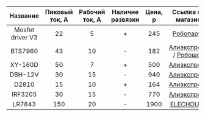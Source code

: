 |      Название     | Пиковый ток, А | Рабочий ток, А | Наличие развязки | Цена, р |                                                                                                                                                                                                                                                                                                                                                                                Ссылка на магазин                                                                                                                                                                                                                                                                                                                                                                               |
|:-----------------:|:--------------:|:--------------:|:----------------:|:-------:|:------------------------------------------------------------------------------------------------------------------------------------------------------------------------------------------------------------------------------------------------------------------------------------------------------------------------------------------------------------------------------------------------------------------------------------------------------------------------------------------------------------------------------------------------------------------------------------------------------------------------------------------------------------------------------------------------------------------------------------------------------------------------------:|
|  Mosfet driver V3 |       22       |        5       |         +        |   245   | [Робопартс](https://roboparts.ru/catalog/drayvery/drayvery_dvigateley/mosfet-driver-v3/)                                                                                                                                                                                                                                                                                                                                                                                                                                                                                                                                                                                                                                                                                       |
|      BTS7960      |       43       |       10       |         -        |   182   | [Алиэкспресc](https://aliexpress.ru/item/1005001631113020.html?spm=a2g2w.detail.1000014.3.5a3c17a75xnZGv&gps-id=pcDetailBottomMoreOtherSeller&scm=1007.34525.239210.010urd&scm=1007.34525.239210.010urm=1007.34525.2392103103b05b05b05b05b08b08b05b05b0b06b0b05b05b05b0b06b0b0b05) /  [Робошоп](https://roboparts.ru/catalog/drayvery/drayvery_dvigateley/modul-bts7960-driver/)                                                                                                                                                                                                                                                                                                                                                                                               |
|      XY-160D      |       50       |        7       |         +        |   500   | [Алиэкспресс](https://aliexpress.ru/item/1005002737147631.html?feed_id=20&_randl_currency=RUB&_randl_shipto=RU&sellermenu_hide=true&src=googleweb&albch=dspl&aff_short_key=brxT3bLh&isdl=y&aff_platform=jvru&albcp=13996700301&tracelog=googleweb_jvru_mbag_13996700301&campaignName=JVRU_CM_ALI_WEBall_RU_UA_sTRADE_ROAS_OCT_0_Perform&albag=125162848797&albad=535373645972&netw=u&albkwd=pla-297612067635&albagn=mbag&acnt=4173237791&cn=13996700301&dp=CjwKCAjwj8eJBhA5EiwAg3z0m7tmEB5PzstOpFPWDczhblYthTdBTqhev_vfX7mXgHFlVCorxRmh7RoC88sQAvD_BwE&_1ld=3127051_1&utm_medium=mbag_cpc&utm_source=google&utm_campaign=JVRU_CM_ALI_WEBall_RU_UA_sTRADE_ROAS_OCT_0_Perform&gclid=CjwKCAjwj8eJBhA5EiwAg3z0m7tmEB5PzstOpFPWDczhblYthTdBTqhev_vfX7mXgHFlVCorxRmh7RoC88sQAvD_BwE) |
|      DBH-12V      |       30       |       15       |         -        |   940   | [Алиэкспресс](https://aliexpress.ru/item/32941660566.html?spm=a2g2w.detail.1000014.3.1d8d64de32HHpt&gps-id=pcDetailBottomMoreOtherSeller&scm=1007.34525.239210.0&scm_id=1007.34525.239210.0&scm-url=1007.34525.239210.0&pvid=ab7ce18c-a944-47e6-ade5-f56e3c4861aa&_t=gps-id:pcDetailBottomMoreOtherSeller,scm-url:1007.34525.239210.0,pvid:ab7ce18c-a944-47e6-ade5-f56e3c4861aa,tpp_buckets:24525%230%23239210%2333_21387%230%23233228%2341_4452%230%23226710%230_4452%233474%2315675%23116_4452%234862%2324463%23427_4452%233098%239624%23935_4452%235105%2323438%23529_4452%233564%2316062%23176&scenario=pcDetailBottomMoreOtherSeller&tpp_rcmd_bucket_id=239210)                                                                                                           |
|       D2810       |       15       |       10       |         +        |   164   | [Алиэкспресс](https://aliexpress.ru/item/4000071667611.html?dp=6e5f1a4280225eebdf01dd717dab222c&af=701906&cv=815660&afref=https%3A%2F%2Faliradar.com%2F&utm_source=admitad&utm_medium=cpa&utm_campaign=701906&utm_content=815660&aff_fcid=68641b5151244fc3842aad763901237c-1630692237512-02840&aff_fsk&aff_platform=api-new-hotproduct-download&sk&aff_trace_key=68641b5151244fc3842aad763901237c-1630692237512-02840&terminal_id=342e2e26fab74b64a7a38d739e6bfc61)                                                                                                                                                                                                                                                                                                            |
|      IRF3205      |       30       |       15       |         -        |   770   | [Алиэкспресс](https://aliexpress.ru/item/32855292780.html?spm=a2g0o.search0302.0.0.239f74ackO9zqe&algo_pvid=03b078a2-02dc-4a47-ae8d-601c08e2283f&algo_expid=03b078a2-02dc-4a47-ae8d-601c08e2283f-34&btsid=0b8b158f16306983924468258e5471&ws_ab_test=searchweb0_0,searchweb201602_,searchweb201603_)                                                                                                                                                                                                                                                                                                                                                                                                                                                                            |
|       LR7843      |       150      |       20       |         -        |   1900  | [ELECHOUSE](http://www.elechouse.com/elechouse/index.php?main_page=product_info&products_id=2179)                                                                                                                                                                                                                                                                                                                                                                                                                                                                                                                                                                                                                                                                              |                                                                                                                                                                                                                                                                                                                                                                                                                                                                                                                                                                                                                                                                         |